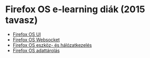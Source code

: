 Firefox OS e-learning diák (2015 tavasz)
=========================================

* [Firefox OS UI](https://prezi.com/myzpem5igfvf/firefox-os-02-ux-ui/)
* [Firefox OS Websocket](https://prezi.com/lny7o0ocvuzt/firefox-os-websocket/)
* [Firefox OS eszköz- és hálózatkezelés](https://prezi.com/bbvbtfvnkuym/mobil10-eszkoz-es-halozat-kezeles/)
* [Firefox OS adattárolás](https://prezi.com/m7aqz9_00lks/avsf-adattarplas/)

